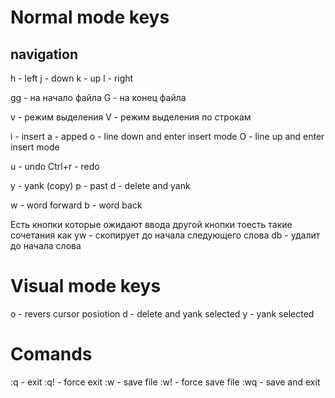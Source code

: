 # Normal mode keys
## navigation
h      - left
j      - down
k      - up
l      - right

gg     - на начало файла
G      - на конец файла

v      - режим выделения
V      - режим выделения по строкам

i      - insert 
a      - apped
o      - line down and enter insert mode
O      - line up and enter insert mode

u      - undo
Ctrl+r - redo

y      - yank (copy)
p      - past
d      - delete and yank

w      - word forward
b      - word back

Есть кнопки которые ожидают ввода другой кнопки
тоесть такие сочетания как 
yw - скопирует до начала следующего слова
db - удалит до начала слова

# Visual mode keys
o      - revers cursor posiotion
d      - delete and yank selected
y      - yank selected

# Comands
:q     - exit
:q!    - force exit
:w     - save file
:w!    - force save file
:wq    - save and exit
